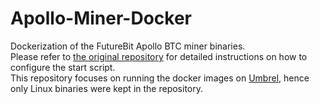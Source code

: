 # Apollo-Miner-Docker

Dockerization of the FutureBit Apollo BTC miner binaries.\
Please refer to [the original repository](https://github.com/jstefanop/Apollo-Miner-Binaries) for detailed instructions on how to configure the start script.\
This repository focuses on running the docker images on [Umbrel](https://umbrel.com/), hence only Linux binaries were kept in the repository.